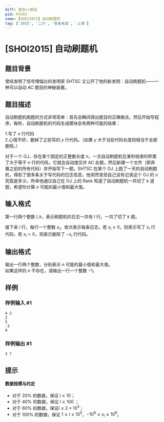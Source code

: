 ```yaml
---
diff: 普及+/提高
pid: P4343
name: [SHOI2015] 自动刷题机
tag: ['2015', '二分', '各省省选', '上海']
---
```

# [SHOI2015] 自动刷题机
## 题目背景

曾经发明了信号增幅仪的发明家 SHTSC 又公开了他的新发明：自动刷题机——一种可以自动 AC 题目的神秘装置。
## 题目描述

自动刷题机刷题的方式非常简单：首先会瞬间得出题目的正确做法，然后开始写程序。每秒，自动刷题机的代码生成模块会有两种可能的结果：

1.写了 $x$ 行代码  
2.心情不好，删掉了之前写的 $y$ 行代码。（如果 $y$ 大于当前代码长度则相当于全部删除。）

对于一个 OJ，存在某个固定的正整数长度 $n$，一旦自动刷题机在某秒结束时积累了大于等于 $n$ 行的代码，它就会自动提交并 AC 此题，然后新建一个文件（即弃置之前的所有代码）并开始写下一题。SHTSC 在某个 OJ 上跑了一天的自动刷题机，得到了很多条关于写代码的日志信息。他突然发现自己没有记录这个 OJ 的 $n$ 究竟是多少。所幸他通过自己在 OJ 上的 Rank 知道了自动刷题机一共切了 $k$ 道题，希望你计算 $n$ 可能的最小值和最大值。
## 输入格式

第一行两个整数 $l , k$，表示刷题机的日志一共有 $l$ 行，一共了切了 $k$ 题。

接下来 $l$ 行，每行一个整数 $x_i$，依次表示每条日志。若 $x_i \geq 0$，则表示写了 $x_i$ 行代码，若 $x_i \lt 0$，则表示删除了 $-x_i$ 行代码。
## 输出格式

输出一行两个整数，分别表示 $n$ 可能的最小值和最大值。  
如果这样的 $n$ 不存在，请输出一行一个整数 $-1$。
## 样例

### 样例输入 #1
```
4 2
2
5
-3
9
```
### 样例输出 #1
```
3 7
```
## 提示

#### 数据规模与约定

- 对于 $20\%$ 的数据，保证 $l \le 10$；
- 对于 $40\%$ 的数据，保证 $l \le 100$ ；
- 对于 $60\%$ 的数据，保证$l \le 2 \times 10^3$；
- 对于 $100\%$ 的数据，保证 $1 \leq l \le 10^5$，$-10^9 \le x_i \le 10^9$。
